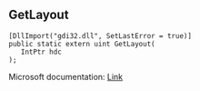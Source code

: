 ## GetLayout

```
[DllImport("gdi32.dll", SetLastError = true)]
public static extern uint GetLayout(
   IntPtr hdc
);
```

Microsoft documentation: [Link](https://docs.microsoft.com/en-us/windows/win32/api/wingdi/nf-wingdi-getlayout)

